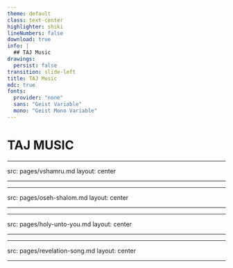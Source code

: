 ```yaml
---
theme: default
class: text-center
highlighter: shiki
lineNumbers: false
download: true
info: |
  ## TAJ Music
drawings:
  persist: false
transition: slide-left
title: TAJ Music
mdc: true
fonts:
  provider: "none"
  sans: "Geist Variable"
  mono: "Geist Mono Variable"
---
```


# **TAJ MUSIC**

---

src: pages/vshamru.md
layout: center

---

---

src: pages/oseh-shalom.md
layout: center

---

---

src: pages/holy-unto-you.md
layout: center

---

---

src: pages/revelation-song.md
layout: center

---
